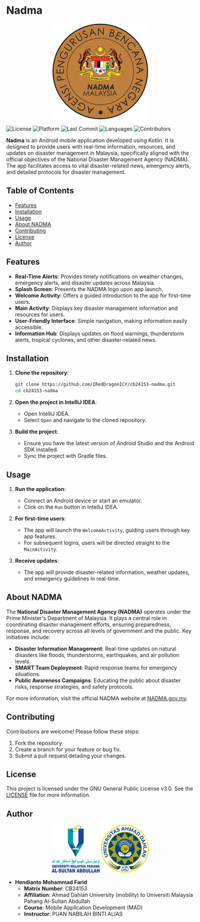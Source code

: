 # Nadma

<p align="center">
  <img src="app/src/main/res/drawable/ic_nadma_logo.png" alt="Nadma Icon" width="256" height="256">
</p>

![License](https://img.shields.io/github/license/IRedDragonICY/cb24153-nadma)
![Platform](https://img.shields.io/badge/platform-Android-brightgreen)
![Last Commit](https://img.shields.io/github/last-commit/IRedDragonICY/cb24153-nadma)
![Languages](https://img.shields.io/github/languages/top/IRedDragonICY/cb24153-nadma)
![Contributors](https://img.shields.io/github/contributors/IRedDragonICY/cb24153-nadma)

**Nadma** is an Android mobile application developed using Kotlin. It is designed to provide users with real-time information, resources, and updates on disaster management in Malaysia, specifically aligned with the official objectives of the National Disaster Management Agency (NADMA). The app facilitates access to vital disaster-related news, emergency alerts, and detailed protocols for disaster management.

## Table of Contents

- [Features](#features)
- [Installation](#installation)
- [Usage](#usage)
- [About NADMA](#about-nadma)
- [Contributing](#contributing)
- [License](#license)
- [Author](#author)

## Features

- **Real-Time Alerts**: Provides timely notifications on weather changes, emergency alerts, and disaster updates across Malaysia.
- **Splash Screen**: Presents the NADMA logo upon app launch.
- **Welcome Activity**: Offers a guided introduction to the app for first-time users.
- **Main Activity**: Displays key disaster management information and resources for users.
- **User-Friendly Interface**: Simple navigation, making information easily accessible.
- **Information Hub**: Displays updates on flood warnings, thunderstorm alerts, tropical cyclones, and other disaster-related news.

## Installation

1. **Clone the repository**:
    ```sh
    git clone https://github.com/IRedDragonICY/cb24153-nadma.git
    cd cb24153-nadma
    ```

2. **Open the project in IntelliJ IDEA**:
    - Open IntelliJ IDEA.
    - Select `Open` and navigate to the cloned repository.

3. **Build the project**:
    - Ensure you have the latest version of Android Studio and the Android SDK installed.
    - Sync the project with Gradle files.

## Usage

1. **Run the application**:
    - Connect an Android device or start an emulator.
    - Click on the `Run` button in IntelliJ IDEA.

2. **For first-time users**:
    - The app will launch the `WelcomeActivity`, guiding users through key app features.
    - For subsequent logins, users will be directed straight to the `MainActivity`.

3. **Receive updates**:
    - The app will provide disaster-related information, weather updates, and emergency guidelines in real-time.

## About NADMA

The **National Disaster Management Agency (NADMA)** operates under the Prime Minister's Department of Malaysia. It plays a central role in coordinating disaster management efforts, ensuring preparedness, response, and recovery across all levels of government and the public. Key initiatives include:

- **Disaster Information Management**: Real-time updates on natural disasters like floods, thunderstorms, earthquakes, and air pollution levels.
- **SMART Team Deployment**: Rapid response teams for emergency situations.
- **Public Awareness Campaigns**: Educating the public about disaster risks, response strategies, and safety protocols.

For more information, visit the official NADMA website at [NADMA.gov.my](https://www.nadma.gov.my).

## Contributing

Contributions are welcome! Please follow these steps:

1. Fork the repository.
2. Create a branch for your feature or bug fix.
3. Submit a pull request detailing your changes.

## License

This project is licensed under the GNU General Public License v3.0. See the [LICENSE](LICENSE) file for more information.

## Author
<p align="center"> <img src="doc/umpsa-logo.png" alt="UMPSA Logo" width="128" height="128"> <img src="doc/uad-logo.png" alt="UAD Logo" width="128" height="128"> </p>

- **Hendianto Mohammad Farid**  
  - **Matrix Number**: CB24153  
  - **Affiliation**: Ahmad Dahlan University (mobility) to Universiti Malaysia Pahang Al-Sultan Abdullah  
  - **Course**: Mobile Application Development (MAD)  
  - **Instructor**: PUAN NABILAH BINTI ALIAS
